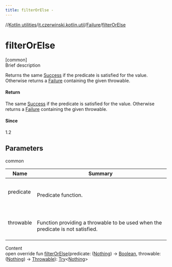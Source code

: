 ```yaml
---
title: filterOrElse -
---
```

//[Kotlin utilities](../../index.html)/[it.czerwinski.kotlin.util](../index.html)/[Failure](index.html)/[filterOrElse](filter-or-else.html)



# filterOrElse  
[common]  
Brief description  


Returns the same [Success](../-success/index.html) if the predicate is satisfied for the value. Otherwise returns a [Failure](index.html) containing the given throwable.



#### Return  


The same [Success](../-success/index.html) if the predicate is satisfied for the value. Otherwise returns a [Failure](index.html) containing the given throwable.



#### Since  


1.2



## Parameters  
  
common  
  
|  Name|  Summary| 
|---|---|
| predicate| <br><br>Predicate function.<br><br>
| throwable| <br><br>Function providing a throwable to be used when the predicate is not satisfied.<br><br>
  
  
Content  
open override fun [filterOrElse](filter-or-else.html)(predicate: ([Nothing](https://kotlinlang.org/api/latest/jvm/stdlib/kotlin/-nothing/index.html)) -> [Boolean](https://kotlinlang.org/api/latest/jvm/stdlib/kotlin/-boolean/index.html), throwable: ([Nothing](https://kotlinlang.org/api/latest/jvm/stdlib/kotlin/-nothing/index.html)) -> [Throwable](https://kotlinlang.org/api/latest/jvm/stdlib/kotlin/-throwable/index.html)): [Try](../-try/index.html)<[Nothing](https://kotlinlang.org/api/latest/jvm/stdlib/kotlin/-nothing/index.html)>  



